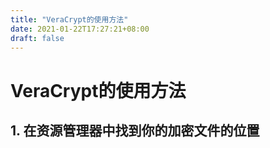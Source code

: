 ```yaml
---
title: "VeraCrypt的使用方法"
date: 2021-01-22T17:27:21+08:00
draft: false
---
```

# VeraCrypt的使用方法

## 1. 在资源管理器中找到你的加密文件的位置

